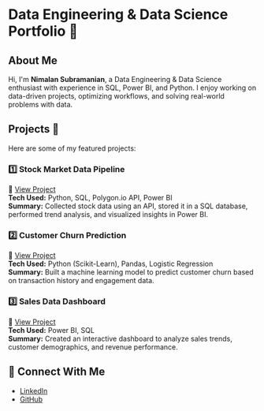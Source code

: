 # Data Engineering & Data Science Portfolio 🚀

## About Me
Hi, I'm **Nimalan Subramanian**, a Data Engineering & Data Science enthusiast with experience in SQL, Power BI, and Python. I enjoy working on data-driven projects, optimizing workflows, and solving real-world problems with data.

## Projects 📂
Here are some of my featured projects:

### **1️⃣ Stock Market Data Pipeline**
🔗 [View Project](projects/stock-market-pipeline/)  
**Tech Used:** Python, SQL, Polygon.io API, Power BI  
**Summary:** Collected stock data using an API, stored it in a SQL database, performed trend analysis, and visualized insights in Power BI.

### **2️⃣ Customer Churn Prediction**
🔗 [View Project](projects/customer-churn/)  
**Tech Used:** Python (Scikit-Learn), Pandas, Logistic Regression  
**Summary:** Built a machine learning model to predict customer churn based on transaction history and engagement data.

### **3️⃣ Sales Data Dashboard**
🔗 [View Project](projects/sales-dashboard/)  
**Tech Used:** Power BI, SQL  
**Summary:** Created an interactive dashboard to analyze sales trends, customer demographics, and revenue performance.

## 🔗 Connect With Me
- [LinkedIn](https://www.linkedin.com/in/nimalan-subramanian)  
- [GitHub](https://github.com/nimjsubs)  

